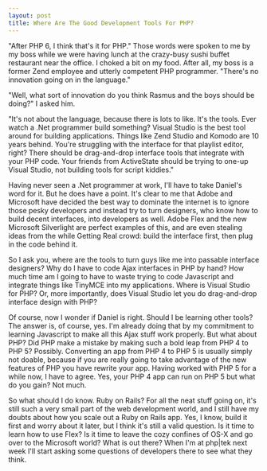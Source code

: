 ```yaml
--- 
layout: post
title: Where Are The Good Development Tools For PHP?
---
```

<p>"After PHP 6, I think that's it for PHP."  Those words were spoken to me by my boss while we were having lunch at the crazy-busy sushi buffet restaurant near the office.  I choked a bit on my food.  After all, my boss is a former Zend employee and utterly competent PHP programmer.  "There's no innovation going on in the language."</p>
<p>"Well, what sort of innovation do you think Rasmus and the boys should be doing?" I asked him.</p>
<p>"It's not about the language, because there is lots to like.  It's the tools.  Ever watch a .Net programmer build something?  Visual Studio is the best tool around for building applications.  Things like Zend Studio and Komodo are 10 years behind.  You're struggling with the interface for that playlist editor, right?  There should be drag-and-drop interface tools that integrate with your PHP code.  Your friends from ActiveState should be trying to one-up Visual Studio, not building tools for script kiddies."</p>
<p>Having never seen a .Net programmer at work, I'll have to take Daniel's word for it.  But he does have a point.  It's clear to me that Adobe and Microsoft have decided the best way to dominate the internet is to ignore those pesky developers and instead try to turn designers, who know how to build decent interfaces, into developers as well.  Adobe Flex and the new Microsoft Silverlight are perfect examples of this, and are even stealing ideas from the while Getting Real crowd:  build the interface first, then plug in the code behind it.</p>
<p>So I ask you, where are the tools to turn guys like me into passable interface designers?  Why do I have to code Ajax interfaces in PHP by hand?  How much time am I going to have to waste trying to code Javascript and integrate things like TinyMCE into my applications.  Where is Visual Studio for PHP?  Or, more importantly, does Visual Studio let you do drag-and-drop interface design with PHP?</p>
<p>Of course, now I wonder if Daniel is right.  Should I be learning other tools?  The answer is, of course, yes.  I'm already doing that by my commitment to learning Javascript to make all this Ajax stuff work properly.  But what about PHP?  Did PHP make a mistake by making such a bold leap from PHP 4 to PHP 5?  Possibly.  Converting an app from PHP 4 to PHP 5 is usually simply not doable, because if you are really going to take advantage of the new features of PHP you have rewrite your app.  Having worked with PHP 5 for a while now, I have to agree.  Yes, your PHP 4 app can run on PHP 5 but what do you gain?  Not much.</p>
<p>So what should I do know.  Ruby on Rails?  For all the neat stuff going on, it's still such a very small part of the web development world, and I still have my doubts about how you scale out a Ruby on Rails app.  Yes, I know, build it first and worry about it later, but I think it's still a valid question.  Is it time to learn how to use Flex?  Is it time to leave the cozy confines of OS-X and go over to the Microsoft world? What is out there?  When I'm at php|tek next week I'll start asking some questions of developers there to see what they think.</p>
